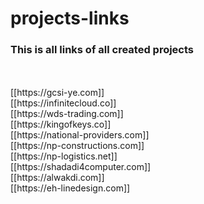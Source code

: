 # projects-links

### This is all links of all created projects
<br>
<br>[[https://gcsi-ye.com]]
<br>[[https://infinitecloud.co]]
<br>[[https://wds-trading.com]]
<br>[[https://kingofkeys.co]]
<br>[[https://national-providers.com]]
<br>[[https://np-constructions.com]]
<br>[[https://np-logistics.net]]
<br>[[https://shadadi4computer.com]]
<br>[[https://alwakdi.com]]
<br>[[https://eh-linedesign.com]]

